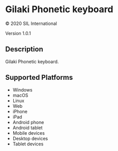 Gilaki Phonetic keyboard
==============

© 2020 SIL International

Version 1.0.1

Description
-----------
Gilaki Phonetic keyboard.

Supported Platforms
-------------------
 * Windows
 * macOS
 * Linux
 * Web
 * iPhone
 * iPad
 * Android phone
 * Android tablet
 * Mobile devices
 * Desktop devices
 * Tablet devices


